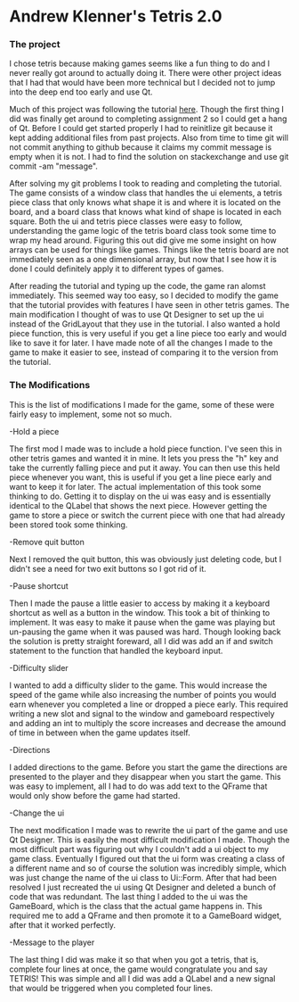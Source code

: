 # Andrew Klenner's Tetris 2.0

### The project

  I chose tetris because making games seems like a fun thing to do and
I never really got around to actually doing it. There were other project
ideas that I had that would have been more technical but I decided not to
jump into the deep end too early and use Qt.

  Much of this project was following the tutorial [here](https://doc.qt.io/qt-5/qtwidgets-widgets-tetrix-example.html).
Though the first thing I did was finally get around to completing 
assignment 2 so I could get a hang of Qt. Before I could get 
started properly I had to reinitlize git because it kept 
adding additional files from past projects. Also from time
to time git will not commit anything to github because it claims my 
commit message is empty when it is not. I had to find the solution
on stackexchange and use git commit -am "message". 

  After solving my git problems I took to reading and completing the tutorial. The game
consists of a window class that handles the ui elements, a tetris
piece class that only knows what shape it is and where it is located
on the board, and a board class that knows what kind of shape is
located in each square. Both the ui and tetris piece classes were
easy to follow, understanding the game logic of the tetris board class
took some time to wrap my head around. Figuring this out did give me
some insight on how arrays can be used for things like games. Things
like the tetris board are not immediately seen as a one dimensional
array, but now that I see how it is done I could definitely apply it
to different types of games. 

  After reading the tutorial and typing  up the code, the game ran alomst immediately. 
This seemed way too easy, so I decided to modify the game that the tutorial 
provides with features I have seen in other tetris games. The main
modification I thought of was to use Qt Designer to set up the ui
instead of the GridLayout that they use in the tutorial. I also wanted
a hold piece function, this is very useful if you get a line piece too
early and would like to save it for later. I have made note of all the 
changes I made to the game to make it easier to see, instead of comparing
it to the version from the tutorial.

### The Modifications

  This is the list of modifications I made for the game, some of these
were fairly easy to implement, some not so much.

-Hold a piece

  The first mod I made was to include a hold piece function. I've seen this
in other tetris games and wanted it in mine. It lets you press the "h" key
and take the currently falling piece and put it away. You can then use this
held piece whenever you want, this is useful if you get a line piece early
and want to keep it for later. The actual implementation of this took some
thinking to do. Getting it to display on the ui was easy and is essentially
identical to the QLabel that shows the next piece. However getting the game
to store a piece or switch the current piece with one that had already been
stored took some thinking.

-Remove quit button

  Next I removed the quit button, this was obviously just deleting code, but
I didn't see a need for two exit buttons so I got rid of it.

-Pause shortcut

  Then I made the pause a little easier to access by making it a keyboard
shortcut as well as a button in the window. This took a bit of thinking
to implement. It was easy to make it pause when the game was playing but
un-pausing the game when it was paused was hard. Though looking back the 
solution is pretty straight foreward, all I did was add an if and switch
statement to the function that handled the keyboard input.

-Difficulty slider

  I wanted to add a difficulty slider to the game. This would increase the
speed of the game while also increasing the number of points you would
earn whenever you completed a line or dropped a piece early. This required
writing a new slot and signal to the window and gameboard respectively and
adding an int to multiply the score increases and decrease the amound of
time in between when the game updates itself.

-Directions

  I added directions to the game. Before you start the game the directions
are presented to the player and they disappear when you start the game. 
This was easy to implement, all I had to do was add text to the QFrame
that would only show before the game had started.

-Change the ui

  The next modification I made was to rewrite the ui part of the game and
use Qt Designer. This is easily the most difficult modification I made. 
Though the most difficult part was figuring out why I couldn't add a ui
object to my game class. Eventually I figured out that the ui form was
creating a class of a different name and so of course the solution was
incredibly simple, which was just change the name of the ui class to
Ui::Form. After that had been resolved I just recreated the ui using 
Qt Designer and deleted a bunch of code that was redundant. The last
thing I added to the ui was the GameBoard, which is the class that 
the actual game happens in. This required me to add a QFrame and then
promote it to a GameBoard widget, after that it worked perfectly.

-Message to the player

  The last thing I did was make it so that when you got a tetris, that is,
complete four lines at once, the game would congratulate you and say
TETRIS! This was simple and all I did was add a QLabel and a new signal
that would be triggered when you completed four lines.
